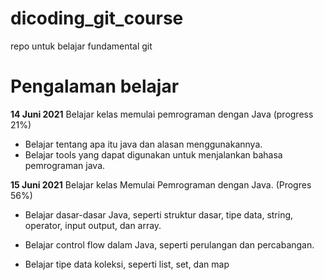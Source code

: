# dicoding_git_course
repo untuk belajar fundamental git

# Pengalaman belajar

**14 Juni 2021**
Belajar kelas memulai pemrograman dengan Java
(progress 21%)

* Belajar tentang apa itu java dan alasan menggunakannya.
* Belajar tools yang dapat digunakan untuk menjalankan bahasa pemrograman java.

**15 Juni 2021**
Belajar kelas Memulai Pemrograman dengan Java. (Progres 56%)

  * Belajar dasar-dasar Java, seperti struktur dasar, tipe data, string, operator, input output, dan array.

  * Belajar control flow dalam Java, seperti perulangan dan percabangan.

  * Belajar tipe data koleksi, seperti list, set, dan map
